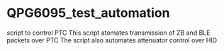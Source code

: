 # QPG6095_test_automation
script to control PTC
This script atomates transmission of ZB and BLE packets over PTC
The script also automates attenuator control over HID

